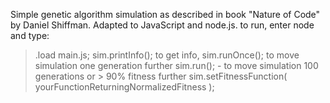 Simple genetic algorithm simulation as described in book "Nature of Code" by Daniel Shiffman.
Adapted to JavaScript and node.js.
to run, enter node and type:

> .load main.js;
> sim.printInfo(); to get info,
> sim.runOnce(); to move simulation one generation further
> sim.run(); - to move simulation 100 generations or > 90% fitness further
> sim.setFitnessFunction( yourFunctionReturningNormalizedFitness );
